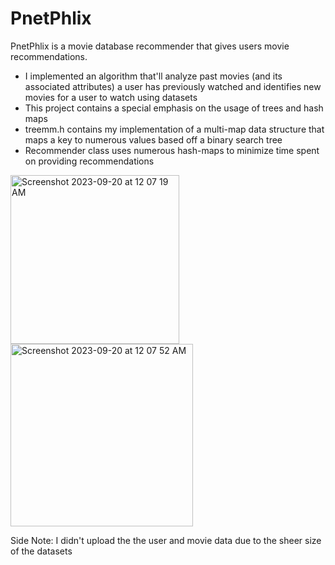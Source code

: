# PnetPhlix

PnetPhlix is a movie database recommender that gives users movie recommendations. 
* I implemented an algorithm that'll analyze past movies (and its associated attributes) a user has previously watched and identifies new movies for a user to watch using datasets
* This project contains a special emphasis on the usage of trees and hash maps
* treemm.h contains my implementation of a multi-map data structure that maps a key to numerous values based off a binary search tree
* Recommender class uses numerous hash-maps to minimize time spent on providing recommendations

<img width="270" alt="Screenshot 2023-09-20 at 12 07 19 AM" src="https://github.com/josephhu7/PnetPhlix/assets/108597065/9db1981e-0afa-4116-8457-b778d029a8b2">
<img width="292" alt="Screenshot 2023-09-20 at 12 07 52 AM" src="https://github.com/josephhu7/PnetPhlix/assets/108597065/048c9846-1623-4114-a594-afde24989fcc">

Side Note: I didn't upload the the user and movie data due to the sheer size of the datasets

